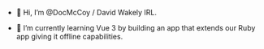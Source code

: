 - 👋 Hi, I’m @DocMcCoy / David Wakely IRL. 

- 🌱 I’m currently learning Vue 3 by building an app that extends our Ruby app giving it offline capabilities.

<!---
DocMcCoy/DocMcCoy is a ✨ special ✨ repository because its `README.md` (this file) appears on your GitHub profile.
You can click the Preview link to take a look at your changes.
--->

